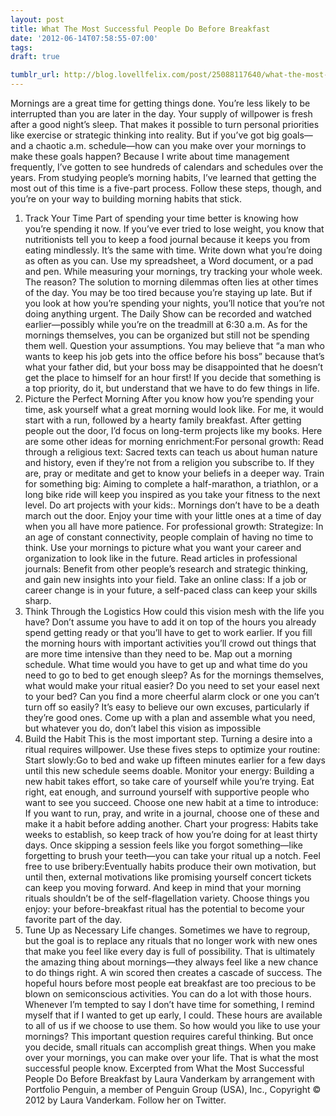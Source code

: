 ```yaml
---
layout: post
title: What The Most Successful People Do Before Breakfast
date: '2012-06-14T07:58:55-07:00'
tags: 
draft: true

tumblr_url: http://blog.lovellfelix.com/post/25088117640/what-the-most-successful-people-do-before-breakfast
---
```


Mornings are a great time for getting things done. You’re less likely to be interrupted than you are later in the day. Your supply of willpower is fresh after a good night’s sleep. That makes it possible to turn personal priorities like exercise or strategic thinking into reality.
But if you’ve got big goals—and a chaotic a.m. schedule—how can you make over your mornings to make these goals happen?
Because I write about time management frequently, I’ve gotten to see hundreds of calendars and schedules over the years. From studying people’s morning habits, I’ve learned that getting the most out of this time is a five-part process. Follow these steps, though, and you’re on your way to building morning habits that stick.
1. Track Your Time
Part of spending your time better is knowing how you’re spending it now. If you’ve ever tried to lose weight, you know that nutritionists tell you to keep a food journal because it keeps you from eating mindlessly. It’s the same with time. Write down what you’re doing as often as you can. Use my spreadsheet, a Word document, or a pad and pen.
While measuring your mornings, try tracking your whole week. The reason? The solution to morning dilemmas often lies at other times of the day. You may be too tired because you’re staying up late. But if you look at how you’re spending your nights, you’ll notice that you’re not doing anything urgent. The Daily Show can be recorded and watched earlier—possibly while you’re on the treadmill at 6:30 a.m.
As for the mornings themselves, you can be organized but still not be spending them well. Question your assumptions. You may believe that “a man who wants to keep his job gets into the office before his boss” because that’s what your father did, but your boss may be disappointed that he doesn’t get the place to himself for an hour first! If you decide that something is a top priority, do it, but understand that we have to do few things in life.
2. Picture the Perfect Morning
After you know how you’re spending your time, ask yourself what a great morning would look like. For me, it would start with a run, followed by a hearty family breakfast. After getting people out the door, I’d focus on long-term projects like my books. Here are some other ideas for morning enrichment:For personal growth:
Read through a religious text: Sacred texts can teach us about human nature and history, even if they’re not from a religion you subscribe to. If they are, pray or meditate and get to know your beliefs in a deeper way.
Train for something big: Aiming to complete a half-marathon, a triathlon, or a long bike ride will keep you inspired as you take your fitness to the next level.
Do art projects with your kids:. Mornings don’t have to be a death march out the door. Enjoy your time with your little ones at a time of day when you all have more patience.
For professional growth:
Strategize: In an age of constant connectivity, people complain of having no time to think. Use your mornings to picture what you want your career and organization to look like in the future.
Read articles in professional journals: Benefit from other people’s research and strategic thinking, and gain new insights into your field.
Take an online class: If a job or career change is in your future, a self-paced class can keep your skills sharp.
3. Think Through the Logistics
How could this vision mesh with the life you have? Don’t assume you have to add it on top of the hours you already spend getting ready or that you’ll have to get to work earlier. If you fill the morning hours with important activities you’ll crowd out things that are more time intensive than they need to be. Map out a morning schedule. What time would you have to get up and what time do you need to go to bed to get enough sleep? As for the mornings themselves, what would make your ritual easier? Do you need to set your easel next to your bed? Can you find a more cheerful alarm clock or one you can’t turn off so easily?
It’s easy to believe our own excuses, particularly if they’re good ones. Come up with a plan and assemble what you need, but whatever you do, don’t label this vision as impossible
4. Build the Habit
This is the most important step. Turning a desire into a ritual requires willpower. Use these fives steps to optimize your routine:
Start slowly:Go to bed and wake up fifteen minutes earlier for a few days until this new schedule seems doable.
Monitor your energy: Building a new habit takes effort, so take care of yourself while you’re trying. Eat right, eat enough, and surround yourself with supportive people who want to see you succeed.
Choose one new habit at a time to introduce: If you want to run, pray, and write in a journal, choose one of these and make it a habit before adding another.
Chart your progress: Habits take weeks to establish, so keep track of how you’re doing for at least thirty days. Once skipping a session feels like you forgot something—like forgetting to brush your teeth—you can take your ritual up a notch.
Feel free to use bribery:Eventually habits produce their own motivation, but until then, external motivations like promising yourself concert tickets can keep you moving forward. And keep in mind that your morning rituals shouldn’t be of the self-flagellation variety. Choose things you enjoy: your before-breakfast ritual has the potential to become your favorite part of the day.
5. Tune Up as Necessary
Life changes. Sometimes we have to regroup, but the goal is to replace any rituals that no longer work with new ones that make you feel like every day is full of possibility.
That is ultimately the amazing thing about mornings—they always feel like a new chance to do things right. A win scored then creates a cascade of success. The hopeful hours before most people eat breakfast are too precious to be blown on semiconscious activities. You can do a lot with those hours. Whenever I’m tempted to say I don’t have time for something, I remind myself that if I wanted to get up early, I could. These hours are available to all of us if we choose to use them.
So how would you like to use your mornings? This important question requires careful thinking. But once you decide, small rituals can accomplish great things. When you make over your mornings, you can make over your life. That is what the most successful people know.
Excerpted from What the Most Successful People Do Before Breakfast by Laura Vanderkam by arrangement with Portfolio Penguin, a member of Penguin Group (USA), Inc., Copyright © 2012 by Laura Vanderkam. Follow her on Twitter.

